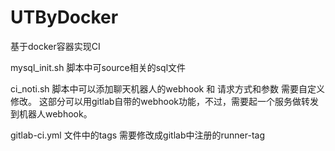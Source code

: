 # UTByDocker

基于docker容器实现CI

mysql_init.sh 脚本中可source相关的sql文件

ci_noti.sh 脚本中可以添加聊天机器人的webhook 和 请求方式和参数 需要自定义修改。
这部分可以用gitlab自带的webhook功能，不过，需要起一个服务做转发到机器人webhook。

gitlab-ci.yml 文件中的tags 需要修改成gitlab中注册的runner-tag
